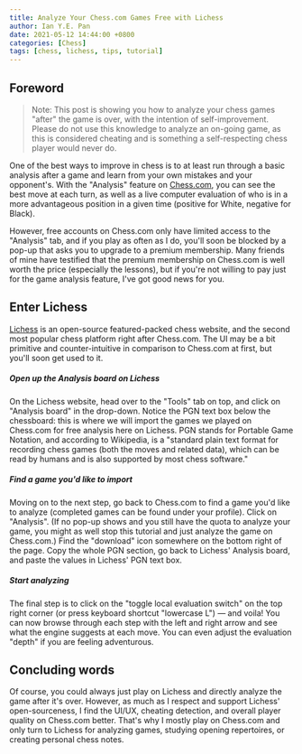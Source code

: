 ```yaml
---
title: Analyze Your Chess.com Games Free with Lichess
author: Ian Y.E. Pan
date: 2021-05-12 14:44:00 +0800
categories: [Chess]
tags: [chess, lichess, tips, tutorial]
---
```


## Foreword

> Note: This post is showing you how to analyze your chess games
> "after" the game is over, with the intention of
> self-improvement. Please do not use this knowledge to analyze an
> on-going game, as this is considered cheating and is something a
> self-respecting chess player would never do.

One of the best ways to improve in chess is to at least run through a
basic analysis after a game and learn from your own mistakes and your
opponent's. With the "Analysis" feature on
[Chess.com](https://chess.com), you can see the best move at each
turn, as well as a live computer evaluation of who is in a more
advantageous position in a given time (positive for White, negative
for Black).

However, free accounts on Chess.com only have limited access to the
"Analysis" tab, and if you play as often as I do, you'll soon be
blocked by a pop-up that asks you to upgrade to a premium
membership. Many friends of mine have testified that the premium
membership on Chess.com is well worth the price (especially the
lessons), but if you're not willing to pay just for the game analysis
feature, I've got good news for you.

## Enter Lichess

[Lichess](https://lichess.org) is an open-source featured-packed chess
website, and the second most popular chess platform right after
Chess.com. The UI may be a bit primitive and counter-intuitive in
comparison to Chess.com at first, but you'll soon get used to it.


##### Open up the Analysis board on Lichess

On the Lichess website, head over to the "Tools" tab on top, and click
on "Analysis board" in the drop-down. Notice the PGN text box below
the chessboard: this is where we will import the games we played on
Chess.com for free analysis here on Lichess. PGN stands for Portable
Game Notation, and according to Wikipedia, is a "standard plain text
format for recording chess games (both the moves and related data),
which can be read by humans and is also supported by most chess
software."

##### Find a game you'd like to import

Moving on to the next step, go back to Chess.com to find a game you'd
like to analyze (completed games can be found under your
profile). Click on "Analysis". (If no pop-up shows and you still have
the quota to analyze your game, you might as well stop this tutorial
and just analyze the game on Chess.com.) Find the "download" icon
somewhere on the bottom right of the page. Copy the whole PGN section,
go back to Lichess' Analysis board, and paste the values in Lichess'
PGN text box.

##### Start analyzing

The final step is to click on the "toggle local evaluation switch" on
the top right corner (or press keyboard shortcut "lowercase L") &mdash; and
voila! You can now browse through each step with the left and right
arrow and see what the engine suggests at each move. You can even
adjust the evaluation "depth" if you are feeling adventurous.

## Concluding words

Of course, you could always just play on Lichess and directly analyze
the game after it's over. However, as much as I respect and support
Lichess' open-sourceness, I find the UI/UX, cheating detection, and
overall player quality on Chess.com better. That's why I mostly play
on Chess.com and only turn to Lichess for analyzing games, studying
opening repertoires, or creating personal chess notes.
